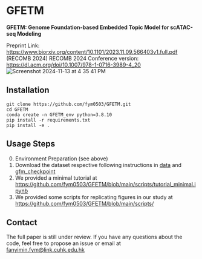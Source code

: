 # GFETM
**GFETM: Genome Foundation-based Embedded Topic Model for scATAC-seq Modeling**

Preprint Link: https://www.biorxiv.org/content/10.1101/2023.11.09.566403v1.full.pdf (RECOMB 2024)
RECOMB 2024 Conference version: https://dl.acm.org/doi/10.1007/978-1-0716-3989-4_20
![Screenshot 2024-11-13 at 4 35 41 PM](https://github.com/user-attachments/assets/fa0148ca-8027-42ce-8653-30f8c0bf9ff8)


## Installation
```
git clone https://github.com/fym0503/GFETM.git
cd GFETM
conda create -n GFETM_env python=3.8.10
pip install -r requirements.txt
pip install -e .
```
## Usage Steps
0. Environment Preparation (see above)
1. Download the dataset respective following instructions in [data](https://github.com/fym0503/GFETM/tree/main/data) and [gfm_checkpoint](https://github.com/fym0503/GFETM/tree/main/gfm_checkpoint)
2. We provided a minimal tutorial at https://github.com/fym0503/GFETM/blob/main/scripts/tutorial_minimal.ipynb
3. We provided some scripts for replicating figures in our study at https://github.com/fym0503/GFETM/blob/main/scripts/

## Contact
The full paper is still under review. If you have any questions about the code, feel free to propose an issue or email at fanyimin.fym@link.cuhk.edu.hk
